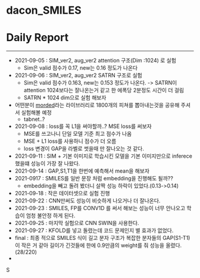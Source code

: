 # dacon_SMILES

# Daily Report
---
* 2021-09-05 : SIM_ver2, aug_ver2 attention 구조(Dim :1024) 로 실험
   * Sim은 valid 점수가 0.17, new는 0.16 정도가 나온다
* 2021-09-06 : SIM_ver2, aug_ver2 SATRN  구조로 실험
   * Sim은 valid 점수가 0.163, new는 0.153 정도가 나온다. -> SATRN이 attention 1024보다는 잘나온는거 같고 한 에폭당 2분정도 시간이 더 걸림
   * SATRN * 1024 dim으로 실험 해보자
* 어떤분이 [morded](https://pypi.org/project/mordred/)라는 라이브러리로 1800개의 피쳐를 뽑아내는것을 공유해 주셔서 실험해볼 예정
   * tabnet..?
* 2021-09-08 : loss를 꼭 L1을 써야할까..? MSE loss를 써보자
   * MSE를 쓰고나니 단일 모델 기준 최고 점수가 나옴
   * MSE + L1 loss를 사용하니 점수가 더 오름
   * loss 변경이 GAP을 라벨로 썻을때 만 잘나오는 것 같다.
* 2021-09-11 : SIM + 기본 이미지로 학습시킨 모델을 기본 이미지만으로 inferece했을떄 성능이 가장 잘 나왔다.
* 2021-09-14 : GAP,S1,T1을 한번에 예측해서 mean을 해보자
* 2021-0917 : SMILES를 일반 문장 처럼 embedding을 진행해도 될까??
   * embedding을 빼고 돌려 봤더니 살짝 성능 하락이 있었다.(0.13->0.14)
* 2021-09-18 : 작은 데이터셋으로 실험 진행
* 2021-09-22 : CNN만써도 성능이 비슷하게 나오거나 더 잘나온다.
* 2021-09-23 : SMILES, FP를 CONV1D 를 써서 해보는 성능이 너무 안나오고 학습이 엄청 불안정 하게 된다.
* 2021-09-25 : 마지막 실험으로 CNN SWIN을 사용한다.
* 2021-09-27 : KFOLD를 넣고 돌렸는데 코드 문제인지 별 효과가 없었다.
* final : 최종 적으로 SMILES 식이 길고 분자 구조가 복잡한 분자들의 GAP(S1-T1)이 작은 거 같아 길이가 긴것들에 한에 0.9만큼의 weight를 줘 성능을 올렸다. (28/220)
* 
S
